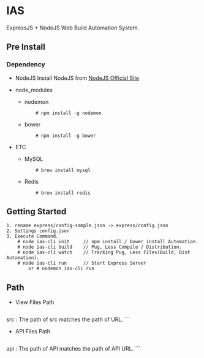 # IAS

ExpressJS + NodeJS Web Build Automation System.

## Pre Install

### Dependency

- NodeJS
Install NodeJS from [NodeJS Official Site](https://nodejs.org/)

- node_modules
    - nodemon

        ```
            # npm install -g nodemon
        ```

    - bower

        ```
            # npm install -g bower
        ```

- ETC
    - MySQL

        ```
            # brew install mysql
        ```

    - Redis

        ```
            # brew install redis
        ```

## Getting Started

```
1. rename express/config-sample.json -> express/config.json
2. Settings config.json
3. Execute Command.
    # node ias-cli init     // npm install / bower install Automation.
    # node ias-cli build    // Pug, Less Compile / Distribution.
    # node ias-cli watch    // Tracking Pug, Less Files(Build, Dist Automation).
    # node ias-cli run      // Start Express Server
        or # nodemon ias-cli run

```

## Path
- View Files Path

    ```
src : The path of src matches the path of URL.
    ```

- API Files Path

    ```
api : The path of API matches the path of API URL.
    ```